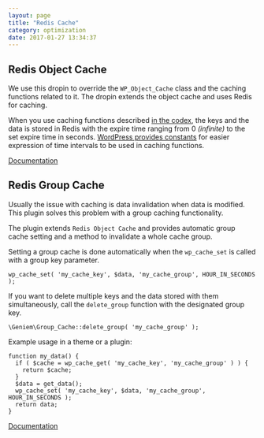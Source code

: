 ```yaml
---
layout: page
title: "Redis Cache"
category: optimization
date: 2017-01-27 13:34:37
---
```


## Redis Object Cache

We use this dropin to override the `WP_Object_Cache` class and the caching functions related to it. The dropin extends the object cache and uses Redis for caching.

When you use caching functions described [in the codex](https://codex.wordpress.org/Class_Reference/WP_Object_Cache), the keys and the data is stored in Redis with the expire time ranging from 0 _(infinite)_ to the set expire time in seconds. [WordPress provides constants](https://codex.wordpress.org/Easier_Expression_of_Time_Constants) for easier expression of time intervals to be used in caching functions.

[Documentation](https://github.com/devgeniem/wp-redis-object-cache-dropin)

## Redis Group Cache

Usually the issue with caching is data invalidation when data is modified. This plugin solves this problem with a group caching functionality.

The plugin extends `Redis Object Cache` and provides automatic group cache setting and a method to invalidate a whole cache group.

Setting a group cache is done automatically when the `wp_cache_set` is called with a group key parameter.

```
wp_cache_set( 'my_cache_key', $data, 'my_cache_group', HOUR_IN_SECONDS );
```

If you want to delete multiple keys and the data stored with them simultaneously, call the `delete_group` function with the designated group key.

```
\Geniem\Group_Cache::delete_group( 'my_cache_group' );
```

Example usage in a theme or a plugin:

```
function my_data() {
  if ( $cache = wp_cache_get( 'my_cache_key', 'my_cache_group' ) ) {
    return $cache;
  }
  $data = get_data();
  wp_cache_set( 'my_cache_key', $data, 'my_cache_group', HOUR_IN_SECONDS );
  return data;
}
```

[Documentation](https://github.com/devgeniem/wp-redis-group-cache)